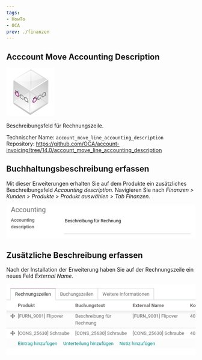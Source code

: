 ```yaml
---
tags:
- HowTo
- OCA
prev: ./finanzen
---
```

## Acccount Move Accounting Description
![icon_oca_app](assets/icon_oca_app.png)

Beschreibungsfeld für Rechnungszeile.

Technischer Name: `account_move_line_accounting_description`\
Repository: <https://github.com/OCA/account-invoicing/tree/14.0/account_move_line_accounting_description>

## Buchhaltungsbeschreibung erfassen

Mit dieser Erweiterungen erhalten Sie auf dem Produkte ein zusätzliches Beschreibungsfeld *Accounting description*. Navigieren Sie nach *Finanzen > Kunden > Produkte > Produkt auswählen > Tab Finanzen*.

![](assets/Acccount%20Move%20Accounting%20Description%20Product.png)

## Zusätzliche Beschreibung erfassen

Nach der Installation der Erweiterung haben Sie auf der Rechnungszeile ein neues Feld *External Name*. 

![](assets/Acccount%20Move%20Accounting%20Description.png)